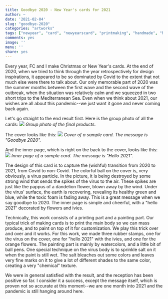 ```yaml
---
title: Goodbye 2020 - New Year's cards for 2021
author: ~
date: '2021-02-04'
slug: "goodbye-2020"
categories: "artworks"
tags: ["newyear", "card", "newyearscard", "printmaking", "handmade", "handicraft", "covid19", "coronavirus", "2020", "2021"]
comments: yes
image: ''
menu: ''
share: yes
---
```


Every year, FC and I make Christmas or New Year's cards. At the end of 2020, when we tried to think through the year retrospectively for design inspirations, it appeared to be so dominated by Covid to the extent that not much else were there to talk about. Our only memorable part of 2020 was the summer months between the first wave and the second wave of the outbreak, when the situation was relatively calm and we squeezed in two short trips to the Mediterranean Sea. Even when we think about 2021, our wishes are all about this pandemic--we just want it gone and never coming back again.

Let's go straight to the end result first. Here is the group photo of all the cards:
![](/images/goodbye-2020/group.jpg)
*Group photo of the final products.*

The cover looks like this:
![](/images/goodbye-2020/cover.jpg)
*Cover of a sample card. The message is "Goodbye 2020".*

And the inner page, which is right on the back to the cover, looks like this:
![](/images/goodbye-2020/page.jpg)
*Inner page of a sample card. The message is "Hello 2021".*

The design of this card is to capture the (wishful) transition from 2020 to 2021, from Covid to non-Covid. The colorful ball on the cover is, very obviously, a virus particle. In the picture, it is being destroyed by some strong wind that sends the spikes of the virus to the air. These spikes are just like the pappus of a dandelion flower, blown away by the wind. Under the virus' surface, the earth is recovering, revealing its healthy green and blue, while the toxic foam is fading away. This is a great message when we say goodbye to 2020. The inner page is simple and cheerful, with a "hello 2021" decorated by flowers and ivies.

Technically, this work consists of a printing part and a painting part. Our typical trick of making cards is to print the main body so we can mass produce, and to paint on top of it for customization. We play this trick over and over and it works. For this work, we made three rubber stamps, one for the virus on the cover, one for "hello 2021" with the ivies, and one for the orange flowers. The painting part is mainly by watercolors, and a little bit of ball pens. One special technique on the virus body is to sprinkle salt on it when the paint is still wet. The salt bleaches out some colors and leaves very fine marks on it to give a lot of different shades to the same color, creating a very "chemical" texture.

We were in general satisfied with the result, and the reception has been positive so far. I consider it a success, except the message itself, which is proven not so accurate at this moment--we are one month into 2021 and the pandemic is still hanging around here.